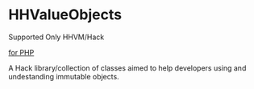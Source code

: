 # HHValueObjects

Supported Only HHVM/Hack 

[for PHP](https://github.com/ytake/valueobjects)

A Hack library/collection of classes aimed to help developers using and undestanding immutable objects.

